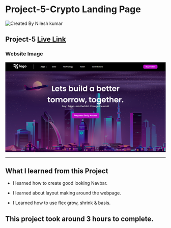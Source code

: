 # Project-5-Crypto Landing Page

![Created By Nilesh kumar](https://img.shields.io/badge/CreatedBy-NileshKumar-brightgreen)

## **Project-5** [Live Link](https://nilesh-project-5.netlify.app/)  

### Website Image
![website img](./screenshots/website%20img.png)
***
## What I learned from this Project

- I learned how to create good looking Navbar.

- I learned about layout making around the webpage.

- I Learned how to use flex grow, shrink & basis.


## This project took around 3 hours to complete.